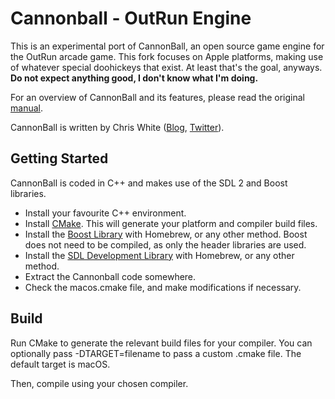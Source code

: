 Cannonball - OutRun Engine
==========================

This is an experimental port of CannonBall, an open source game engine for the OutRun arcade game. This fork focuses on Apple platforms, making use of whatever special doohickeys that exist. At least that's the goal, anyways. **Do not expect anything good, I don't know what I'm doing.**

For an overview of CannonBall and its features, please read the original [manual](https://github.com/djyt/cannonball/wiki).

CannonBall is written by Chris White ([Blog](http://reassembler.blogspot.co.uk/), [Twitter](https://twitter.com/djyt)). 


Getting Started
---------------

CannonBall is coded in C++ and makes use of the SDL 2 and Boost libraries. 

* Install your favourite C++ environment.
* Install [CMake](http://www.cmake.org/). This will generate your platform and compiler build files. 
* Install the [Boost Library](http://www.boost.org/) with Homebrew, or any other method. Boost does not need to be compiled, as only the header libraries are used.
* Install the [SDL Development Library](https://www.libsdl.org/download-2.0.php) with Homebrew, or any other method.
* Extract the Cannonball code somewhere.
* Check the macos.cmake file, and make modifications if necessary.

Build
-----

Run CMake to generate the relevant build files for your compiler. You can optionally pass -DTARGET=filename to pass a custom .cmake file.
The default target is macOS.

Then, compile using your chosen compiler.
